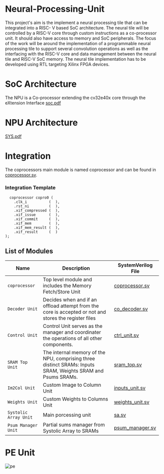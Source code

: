 # Neural-Processing-Unit
This project's aim is the implement a neural processing tile that can be integrated into
a RISC- V based SoC architecture. The neural tile will be controlled by a RISC-V core
through custom instructions as a co-processor unit. It should also have access to memory
and SoC peripherals. The focus of the work will be around the implementation of a
programmable neural processing tile to support several convolution operations as well as
the interfacing with the RISC-V core and data management between the neural tile and
RISC-V SoC memory. The neural tile implementation has to be developed using RTL
targeting Xilinx FPGA devices.
# SoC Architecture
The NPU is a Co-processor extending the cv32e40x core through the eXtension Interface
[soc.pdf](https://github.com/user-attachments/files/17035490/soc.pdf)
# NPU Architecture
[SYS.pdf](https://github.com/user-attachments/files/17035494/SYS.pdf)
# Integration
The coprocessors main module is named coprocessor and can be found in [coprocessor.sv](RTL/coprocessor.sv). 
### Integration Template
      coprocessor copro0 (
        .clk_i          (  ),
        .rst_ni         (  ),
        .xif_compressed (  ),
        .xif_issue      (  ),
        .xif_commit     (  ),
        .xif_mem        (  ),
        .xif_mem_result (  ),
        .xif_result     (  )
    );

## List of Modules

| Name                           | Description                                                                                                                                                                                       | SystemVerilog File                                                                                             |
| ------------------------------ | ------------------------------------------------------------------------------------------------------------------------------------------------------------------------------------------------- | -------------------------------------------------------------------------------------------------------------- |
| `coprocessor`                       | Top level module and includes the Memory Fetch/Store Unit                                                                                                                                                                                  | [coprocessor.sv](RTL/coprocessor.sv)                                                                         |
| `Decoder Unit` | Decides when and if an offload attempt from the core is accepted or not and stores the register files | [co_decoder.sv](RTL/co_decoder.sv)       |
| `Control Unit`          | Control Unit serves as the manager and coordinater the operations of all other components.  | [ctrl_unit.sv](RTL/Ctrl_Unit/ctrl_unit.sv) |
| `SRAM Top Unit`         | The internal memory of the NPU, comprising three distinct SRAMs: Inputs SRAM, Weights SRAM and Psums SRAMs. | [sram_top.sv](RTL/SRAMs_Unit/sram_top.sv)|
| `Im2Col Unit`           | Custom Image to Column Unit | [inputs_unit.sv](RTL/Im2Col_Unit/inputs_unit.sv)      |
| `Weights Unit`          | Custom Weights to Columns Unit | [weights_unit.sv](RTL/Weights_Unit/weights_unit.sv)                                                 |
| `Systolic Array Unit`   | Main porcessing unit | [sa.sv](RTL/Systolic_Array/sa.sv)            |
| `Psum Manager Unit`     | Partial sums manager from Systolic Array to SRAMs | [psum_manager.sv](RTL/Psum_Manager/psum_manager.sv)                                                             |

# PE Unit
![pe](https://github.com/habibaouinti/NPU_X_Interface/assets/123462058/5d0abf7a-c7fc-4b2d-8f8d-20a4676d4906)
